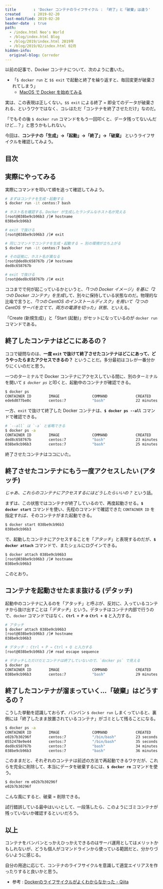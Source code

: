 ```yaml
---
title        : 'Docker コンテナのライフサイクル : 「終了」と「破棄」は違う'
created      : 2019-02-20
last-modified: 2019-02-20
header-date  : true
path:
  - /index.html Neo's World
  - /blog/index.html Blog
  - /blog/2019/index.html 2019年
  - /blog/2019/02/index.html 02月
hidden-info:
  original-blog: Corredor
---
```


以前の記事で、Docker コンテナについて、次のように書いた。

- 「`$ docker run` と `$$ exit` で起動と終了を繰り返すと、毎回変更が破棄されてしまう」
  - [MacOS で Docker を始めてみる](/blog/2019/02/18-01.html)

実は、この表現は正しくない。`$$ exit` による終了 = 即全てのデータが破棄される、というワケではなく、コレはただ「コンテナを終了させただけ」なのだ。

「でもその後 `$ docker run` コマンドをもう一回叩くと、データ残ってないんだけど…？」と思うかもしれない。

今回は、**コンテナの「生成」→「起動」→「終了」→「破棄」** というライフサイクルを確認してみよう。

## 目次

## 実際にやってみる

実際にコマンドを叩いて順を追って確認してみよう。

```bash
# まずはコンテナを生成・起動する
$ docker run -it centos:7 bash

# ホスト名を確認する。Docker が生成したランダムなホスト名が見える
[root@038be9cb96b3 /]# hostname
038be9cb96b3

# exit で抜ける
[root@038be9cb96b3 /]# exit

# 同じコマンドでコンテナを生成・起動する → 別の環境が立ち上がる
$ docker run -it centos:7 bash

# その証拠に、ホスト名が異なる
[root@ded8c658767b /]# hostname
ded8c658767b

# exit で抜ける
[root@ded8c658767b /]# exit
```

ココまでで何が起こっているかというと、*「1つの Docker イメージ」を基に「2つの Docker コンテナ」を生成*して、別々に保持している状態なのだ。物理的な比喩で言うと、*「1つの CentOS のインストールディスク」を用いて「2つの CentOS サーバを立てて、両方の電源を切った」状態*、といえる。

「Create (新規生成)」と「Start (起動)」がセットになっているのが `docker run` コマンドである。

## 終了したコンテナはどこにあるの？

ココで疑問なのは、**一度 `exit` で抜けて終了させたコンテナはどこにあって、どうやったらまたアクセスできるの？** ということだ。多分最初はコレが一番分かりにくいのだと思う。

一つのターミナルで Docker コンテナにアクセスしている間に、別のターミナルを開いて *`$ docker ps`* と叩くと、起動中のコンテナが確認できる。

```bash
$ docker ps
CONTAINER ID        IMAGE               COMMAND             CREATED             STATUS              PORTS               NAMES
ede6d077be0c        centos:7            "bash"              22 minutes ago      Up 1 second                             silly_hamilton
```

一方、`exit` で抜けて終了した Docker コンテナは、**`$ docker ps --all`** コマンドで確認できる。

```bash
# `--all` は `-a` と省略できる
$ docker ps -a
CONTAINER ID        IMAGE               COMMAND             CREATED             STATUS                      PORTS               NAMES
ded8c658767b        centos:7            "bash"              23 minutes ago      Up About a minute                               silly_hamilton
038be9cb96b3        centos:7            "bash"              25 minutes ago      Exited (0) 24 minutes ago                       hardcore_poitras
```

終了させたコンテナはココにいた。

## 終了させたコンテナにもう一度アクセスしたい (アタッチ)

*じゃあ、これらのコンテナにアクセスするにはどうしたらいいの？* という話。

まずは、この状態ではコンテナが終了しているので、再度起動させる。**`$ docker start`** コマンドを使い、先程のコマンドで確認できた `CONTAINER ID` を指定すれば、そのコンテナがまた起動できる。

```bash
$ docker start 038be9cb96b3
038be9cb96b3
```

で、起動したコンテナにアクセスすることを「*アタッチ*」と表現するのだが、**`$ docker attach`** コマンドで、またシェルにログインできる。

```bash
$ docker attach 038be9cb96b3
[root@038be9cb96b3 /]# hostname
038be9cb96b3
```

このとおり。

## コンテナを起動させたまま抜ける (デタッチ)

起動中のコンテナに入るのを「アタッチ」と呼ぶが、反対に、入っているコンテナから抜け出すことは「*デタッチ*」という。デタッチはコンテナ内部で行うので、`docker` コマンドではなく、**`Ctrl + P` → `Ctrl + Q`** と入力する。

```bash
# アタッチ
$ docker attach 038be9cb96b3
[root@038be9cb96b3 /]# hostname
038be9cb96b3

# デタッチ : Ctrl + P → Ctrl + Q と入力する
[root@038be9cb96b3 /]# read escape sequence

# デタッチしただけだとコンテナは終了していないので、`docker ps` で見える
$ docker ps
CONTAINER ID        IMAGE               COMMAND             CREATED             STATUS              PORTS               NAMES
038be9cb96b3        centos:7            "bash"              29 minutes ago      Up About a minute                       hardcore_poitras
```

## 終了したコンテナが溜まっていく…「破棄」はどうするの？

こうした挙動を認識しておらず、バンバン `$ docker run` しまくっていると、裏側には「終了したまま放置されているコンテナ」がゴミとして残ることになる。

```bash
$ docker ps -a
CONTAINER ID        IMAGE               COMMAND             CREATED             STATUS                        PORTS               NAMES
e02b7b30296f        centos:7            "/bin/bash"         23 seconds ago      Exited (0) 22 seconds ago                         sad_pasteur
0552478e9e44        centos:7            "/bin/bash"         35 seconds ago      Exited (0) 34 seconds ago                         practical_rosalind
ded8c658767b        centos:7            "bash"              34 minutes ago      Exited (137) 11 minutes ago                       silly_hamilton
038be9cb96b3        centos:7            "bash"              36 minutes ago      Up 8 minutes                                      hardcore_poitras
```

このままだと、それぞれのコンテナは前述の方法で再起動できるワケだが、これらを完全に削除して、本当にデータを破棄するには、**`$ docker rm`** コマンドを使う。

```bash
$ docker rm e02b7b30296f
e02b7b30296f
```

こんな風にすると、破棄 = 削除できる。

試行錯誤している最中はいいとして、一段落したら、このようにゴミコンテナが残っていないか確認するといいだろう。

## 以上

コンテナをバンバンとっかえひっかえできるのはサーバ運用としてはメリットかもしれないが、どうも個人がコマンドラインから使っている範囲だと、分かりづらいように感じる。

自分の用途に応じて、コンテナのライフサイクルを意識して適宜エイリアスを作ったりすると良いかと思う。

- 参考 : [Dockerのライフサイクルがよくわからなかった - Qiita](https://qiita.com/chroju/items/ce9cae248cc016745c66)
